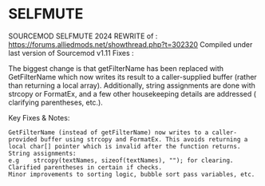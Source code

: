 # SELFMUTE
SOURCEMOD SELFMUTE 2024 REWRITE of : https://forums.alliedmods.net/showthread.php?t=302320
Compiled under last version of Sourcemod v1.11 
Fixes :

The biggest change is that getFilterName has been replaced with GetFilterName which now writes its result to a caller-supplied buffer (rather than returning a local array). Additionally, string assignments are done with strcopy or FormatEx, and a few other housekeeping details are addressed ( clarifying parentheses, etc.).


Key Fixes & Notes:

    GetFilterName (instead of getFilterName) now writes to a caller-provided buffer using strcopy and FormatEx. This avoids returning a local char[] pointer which is invalid after the function returns.
    String assignments:
    e.g    strcopy(textNames, sizeof(textNames), ""); for clearing.
    Clarified parentheses in certain if checks.
    Minor improvements to sorting logic, bubble sort pass variables, etc.
